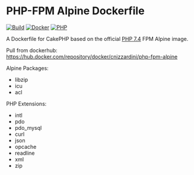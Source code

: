 # PHP-FPM Alpine Dockerfile

[![Build](https://github.com/cnizzardini/cakephp-fpm-alpine/actions/workflows/docker-image.yml/badge.svg)](https://github.com/cnizzardini/cakephp-fpm-alpine/actions/workflows/docker-image.yml)
[![Docker](https://img.shields.io/badge/docker-0db7ed.svg?logo=docker)](https://hub.docker.com/repository/docker/cnizzardini/php-fpm-alpine)
[![PHP](https://img.shields.io/badge/php-7.4-8892BF.svg?logo=php)](https://php.net/)

A Dockerfile for CakePHP based on the official [PHP 7.4](https://hub.docker.com/_/php) FPM Alpine image.

Pull from dockerhub: https://hub.docker.com/repository/docker/cnizzardini/php-fpm-alpine

Alpine Packages:

- libzip
- icu
- acl

PHP Extensions:

- intl 
- pdo 
- pdo_mysql 
- curl 
- json 
- opcache 
- readline 
- xml 
- zip